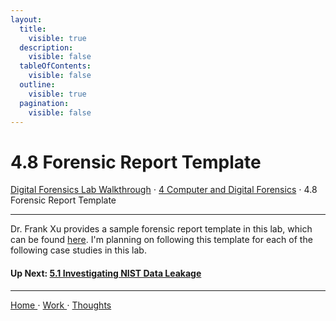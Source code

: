 ```yaml
---
layout:
  title:
    visible: true
  description:
    visible: false
  tableOfContents:
    visible: false
  outline:
    visible: true
  pagination:
    visible: false
---
```


# 4.8 Forensic Report Template

[Digital Forensics Lab Walkthrough](../) ⋅ [4 Computer and Digital Forensics](./) ⋅ 4.8 Forensic Report Template

***

Dr. Frank Xu provides a sample forensic report template in this lab, which can be found [here](https://github.com/frankwxu/digital-forensics-lab/blob/main/Basic_Computer_Skills_for_Forensics/Forensic_Report_Template.pdf). I'm planning on following this template for each of the following case studies in this lab.

#### Up Next: [5.1 Investigating NIST Data Leakage](../5-computer-forensics-case-studies/5.1-investigating-nist-data-leakage/README.md)

***

[Home ](https://app.gitbook.com/o/0kO27okC5uVB9ALX3rho/s/036xtfEIzcEdGegONXWM/)⋅ [Work ](https://app.gitbook.com/o/0kO27okC5uVB9ALX3rho/s/WaFS755Q4sf02CxLcghQ/)⋅ [Thoughts](https://app.gitbook.com/o/0kO27okC5uVB9ALX3rho/s/s4QQPMntQ25hmJToKSOu/)
